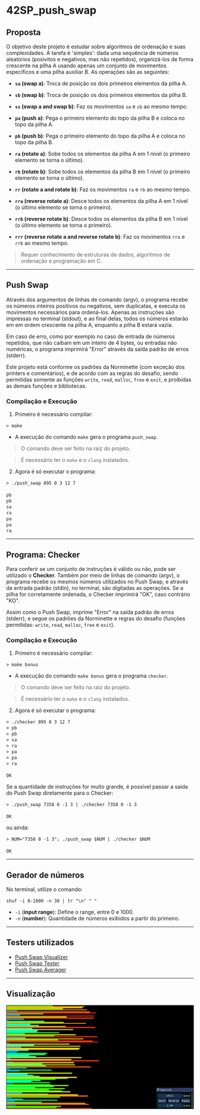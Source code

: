# 42SP_push_swap

## Proposta

O objetivo deste projeto é estudar sobre algoritmos de ordenação e suas complexidades. A tarefa é 'simples': dada uma sequência de números aleatórios (posivitos e negativos, mas não repetidos), organizá-los de forma crescente na pilha A usando apenas um conjunto de movimentos específicos e uma pilha auxiliar B. As operações são as seguintes:

- **`sa` (swap a)**: Troca de posição os dois primeiros elementos da pilha A.

- **`sb` (swap b)**: Troca de posição os dois primeiros elementos da pilha B.

- **`ss` (swap a and swap b)**: Faz os movimentos `sa` e `sb` ao mesmo tempo.

- **`pa` (push a)**: Pega o primeiro elemento do topo da pilha B e coloca no topo da pilha A.

- **`pb` (push b)**: Pega o primeiro elemento do topo da pilha A e coloca no topo da pilha B.

- **`ra` (rotate a)**: Sobe todos os elementos da pilha A em 1 nível (o primeiro elemento se torna o último).

- **`rb` (rotate b)**: Sobe todos os elementos da pilha B em 1 nível (o primeiro elemento se torna o último).

- **`rr` (rotate a and rotate b)**: Faz os movimentos `ra` e `rb` ao mesmo tempo.

- **`rra` (reverse rotate a)**: Desce todos os elementos da pilha A em 1 nível (o último elemento se torna o primeiro).

- **`rrb` (reverse rotate b)**: Desce todos os elementos da pilha B em 1 nível (o último elemento se torna o primeiro).

- **`rrr` (reverse rotate a and reverse rotate b)**: Faz os movimentos `rra` e `rrb` ao mesmo tempo.

> Requer conhecimento de estruturas de dados, algoritmos de ordenação e programação em C.

___


## Push Swap

Através dos argumentos de linhas de comando (argv), o programa recebe os números inteiros positivos ou negativos, sem duplicatas, e executa os movimentos necessários para ordená-los. Apenas as instruções são impressas no terminal (stdout), e ao final delas, todos os números estarão em em ordem crescente na pilha A, enquanto a pilha B estará vazia.

Em caso de erro, como por exemplo no caso de entrada de números repetidos, que não caibam em um inteiro de 4 bytes, ou entradas não numéricas, o programa imprimirá "Error" através da saída padrão de erros (stderr).

Este projeto está conforme os padrões da Norminette (com exceção dos printers e comentários), e de acordo com as regras do desafio, sendo permitidas somente as funções `write`, `read`, `malloc`, `free` e `exit`, e proibidas as demais funções e bibliotecas.

### Compilação e Execução

1. Primeiro é necessário compilar:

```
> make
```

- A execução do comando `make` gera o programa `push_swap`.

> O comando deve ser feito na raiz do projeto.

> É necessário ter o `make` e o `clang` instalados.

2. Agora é só executar o programa:

```
> ./push_swap 895 0 3 12 7

pb
pb
sa
ra
pa
pa
ra
```

___


## Programa: Checker

Para conferir se um conjunto de instruções é válido ou não, pode ser utilizado o **Checker**. Também por meio de linhas de comando (argv), o programa recebe os mesmos números utilizados no Push Swap, e através da entrada padrão (stdin), no terminal, são digitadas as operações. Se a pilha for corretamente ordenada, o Checker imprimirá "OK", caso contrário "KO".

Assim como o Push Swap, imprime "Error" na saída padrão de erros (stderr), e segue os padrões da Norminette e regras do desafio (funções permitidas: `write`, `read`, `malloc`, `free` e `exit`).


### Compilação e Execução

1. Primeiro é necessário compilar:

```
> make bonus
```

- A execução do comando `make bonus` gera o programa `checker`.

> O comando deve ser feito na raiz do projeto.

> É necessário ter o `make` e o `clang` instalados.

2. Agora é só executar o programa:

```
> ./checker 895 0 3 12 7
> pb
> pb
> sa
> ra
> pa
> pa
> ra

OK
```

Se a quantidade de instruções for muito grande, é possível passar a saída do Push Swap diretamente para o Checker:

```
> ./push_swap 7358 0 -1 3 | ./checker 7358 0 -1 3

OK
```

ou ainda:

```
> NUM="7358 0 -1 3"; ./push_swap $NUM | ./checker $NUM

OK
```
___

## Gerador de números

No terminal, utilize o comando:

```
shuf -i 0-1000 -n 30 | tr "\n" " "
```

- `-i` (**input range**): Define o range, entre 0 e 1000.
- `-n` (**number**): Quantidade de números exibidos a partir do primeiro.
___

## Testers utilizados

- [Push Swap Visualizer](https://github.com/o-reo/push_swap_visualizer)
- [Push Swap Tester](https://github.com/laisarena/push_swap_tester)
- [Push Swap Averager](https://github.com/Vinni-Cedraz/push_swap_averager)
___

## Visualização

<div align="center">

![Visualizer](./infos/ps_vis.gif)

</div>
